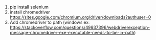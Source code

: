 1) pip install selenium
2) install chromedriver https://sites.google.com/chromium.org/driver/downloads?authuser=0
3) Add chromedriver to path (windows ex: https://stackoverflow.com/questions/49637396/webdriverexception-message-chromedriver-exe-executable-needs-to-be-in-path)

